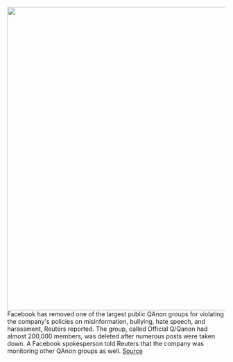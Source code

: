 <img src='https://cdn.vox-cdn.com/thumbor/bGz52x_i3-FryawzxJM6fSr2N40=/0x0:2040x1360/1200x800/filters:focal(857x517:1183x843)/cdn.vox-cdn.com/uploads/chorus_image/image/67174773/jbareham_180405_1777_facebook_0001.0.jpg' width='700px' /><br/>
Facebook has removed one of the largest public QAnon groups for violating the company's policies on misinformation, bullying, hate speech, and harassment, Reuters reported. The group, called Official Q/Qanon had almost 200,000 members, was deleted after numerous posts were taken down. A Facebook spokesperson told Reuters that the company was monitoring other QAnon groups as well.
<a href='https://www.theverge.com/2020/8/8/21359723/facebook-bans-qanon-twitter-roku-tiktok-reddit'> Source <a/>